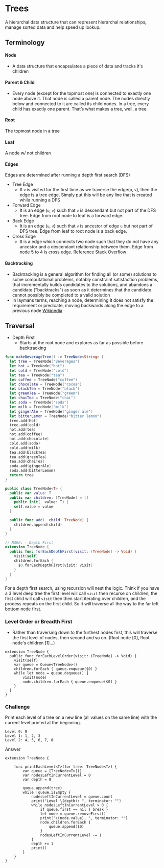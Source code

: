 # Trees

A hierarchal data structure that can represent hierarchal relationships, manage sorted data and help speed up lookup.

## Terminology

#### Node
- A data structure that encapsulates a piece of data and tracks it's children

#### Parent & Child
- Every node (except for the topmost one) is connected to exactly one node above it. That node is called a parent node. The nodes directly below and connected to it are called its child nodes. In a tree, every child has exactly one parent. That’s what makes a tree, well, a tree.

#### Root
The topmost node in a tree

#### Leaf
A node w/ not children

#### Edges
Edges are determined after running a depth first search (DFS)

* Tree Edge
  *  If `v` is visited for the first time as we traverse the edge(`u`, `v`), then the edge is a tree edge. Simply put this will be any line that is created while running a DFS
* Forward Edge
  * It is an edge (`u`, `v`) such that `v` is descendant but not part of the DFS tree. Edge from root node to leaf is a forward edge.
* Back Edge
  *  It is an edge (`u`, `v`) such that `v` is ancestor of edge `u` but not part of DFS tree. Edge from leaf to root node is a back edge.
* Cross Edge
  * It is a edge which connects two node such that they do not have any ancestor and a descendant relationship between them. Edge from node 5 to 4 is cross edge.
[Reference](https://www.geeksforgeeks.org/tree-back-edge-and-cross-edges-in-dfs-of-graph/)
[Stack Overflow](https://cs.stackexchange.com/questions/11116/difference-between-cross-edges-and-forward-edges-in-a-dft)

#### Backtracking
* Backtracking is a general algorithm for finding all (or some) solutions to some computational problems, notably constraint satisfaction problems, that incrementally builds candidates to the solutions, and abandons a candidate ("backtracks") as soon as it determines that the candidate cannot possibly be completed to a valid solution
* In laymans terms, reaching a node, determining it does not satisfy the requirement or predicate, moving backwards along the edge to a previous node
[Wikipedia](https://en.wikipedia.org/wiki/Backtracking)

## Traversal
* Depth First
  * Starts at the root node and explores as far as possible before backtracking
  
``` swift
func makeBeverageTree() -> TreeNode<String> {
  let tree = TreeNode("Beverages")
  let hot = TreeNode("hot")
  let cold = TreeNode("cold")
  let tea = TreeNode("tea")
  let coffee = TreeNode("coffee")
  let chocolate = TreeNode("cocoa")
  let blackTea = TreeNode("black")
  let greenTea = TreeNode("green")
  let chaiTea = TreeNode("chai")
  let soda = TreeNode("soda")
  let milk = TreeNode("milk")
  let gingerAle = TreeNode("ginger ale")
  let bitterLemon = TreeNode("bitter lemon")
  tree.add(hot)
  tree.add(cold)
  hot.add(tea)
  hot.add(coffee)
  hot.add(chocolate)
  cold.add(soda)
  cold.add(milk)
  tea.add(blackTea)
  tea.add(greenTea)
  tea.add(chaiTea)
  soda.add(gingerAle)
  soda.add(bitterLemon)
  return tree
}

public class TreeNode<T> {
  public var value: T
  public var children: [TreeNode] = []
    public init(_ value: T) {
    self.value = value
  }

  public func add(_ child: TreeNode) {
    children.append(child)
  }
}

// MARK: - Depth First
extension TreeNode {
  public func forEachDepthFirst(visit: (TreeNode) -> Void) {
    visit(self)
    children.forEach {
      $0.forEachDepthFirst(visit: visit)
    }
  }
}
```
For a depth first search, using recursion will nest the logic. Think if you have a 3 level deep tree the first level will call `visit` then recurse on children, the first child will call `visit` then then start iterating over children, and the process repeats on the first child. So it will traverse all the way to the far left bottom node first.


### Level Order or Breadth First
* Rather than traversing down to the furthest nodes first, this will traverse the first level of nodes, then second and so on. (Root node [0], Root node's children [1]...)

```
extension TreeNode {
  public func forEachLevelOrder(visit: (TreeNode) -> Void) {
    visit(self)
    var queue = Queue<TreeNode>()
    children.forEach { queue.enqueue($0) }
    while let node = queue.dequeue() {
		visit(node)
      	node.children.forEach { queue.enqueue($0) }
    }
  } 
}
```

### Challenge
Print each level of a tree on a new line (all values on the same line) with the current level printed at the beginning.

```
Level 0: 0
Level 1: 1, 2, 3
Level 2: 4, 5, 6, 7, 8
```

Answer

```
extension TreeNode {
    
    func printEachLevel<T>(for tree: TreeNode<T>) {
        var queue = [TreeNode<T>]()
        var nodesLeftInCurrentLevel = 0
        var depth = 0
        
        queue.append(tree)
        while !queue.isEmpty {
            nodesLeftInCurrentLevel = queue.count
            print("Level \(depth): ", terminator: "")
            while nodesLeftInCurrentLevel > 0 {
                if queue.first == nil { break }
                let node = queue.removeFirst()
                print("\(node.value), ", terminator: "")
                node.children.forEach {
                    queue.append($0)
                }
                nodesLeftInCurrentLevel -= 1
            }
            depth += 1
            print()
        }
    }
}
```